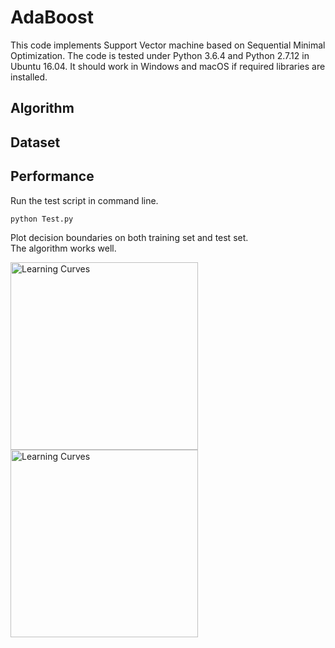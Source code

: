 # AdaBoost

This code implements Support Vector machine based on Sequential Minimal Optimization. The code is tested under Python 3.6.4 and Python 2.7.12 in Ubuntu 16.04. It should work in Windows and macOS if required libraries are installed.

## Algorithm

## Dataset

## Performance

Run the test script in command line.
```
python Test.py
```
Plot decision boundaries on both training set and test set.  
The algorithm works well.

<img src="https://github.com/quqixun/MLAlgorithms/blob/master/SVM/Images/blob_train.png" alt="Learning Curves" width="300">
<img src="https://github.com/quqixun/MLAlgorithms/blob/master/SVM/Images/blob_test.png" alt="Learning Curves" width="300">